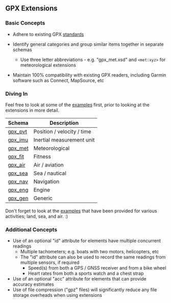 ## GPX Extensions

### Basic Concepts

- Adhere to existing GPX [standards](../standards.md)
- Identify general categories and group similar items together in separate schemas
  - Use three letter abbreviations - e.g. "gpx_met.xsd" and `<met:xyz>` for meteorological extensions

- Maintain 100% compatibility with existing GPX readers, including Garmin software such as Connect, MapSource, etc



### Diving In

Feel free to look at some of the [examples](examples/README.md) first, prior to looking at the extensions in more detail.

| Schema                       | Description                |
| ---------------------------- | -------------------------- |
| [gpx_pvt](gpx_pvt/README.md) | Position / velocity / time |
| [gpx_imu](gpx_imu/README.md) | Inertial measurement unit  |
| [gpx_met](gpx_met/README.md) | Meteorological             |
| [gpx_fit](gpx_fit/README.md) | Fitness                    |
| [gpx_air](gpx_air/README.md) | Air / aviation             |
| [gpx_sea](gpx_sea/README.md) | Sea / nautical             |
| [gpx_nav](gpx_nav/README.md) | Navigation                 |
| [gpx_eng](gpx_eng/README.md) | Engine                     |
| [gpx_gen](gpx_gen/README.md) | Generic                    |

Don't forget to look at the [examples](examples/README.md) that have been provided for various activities; land, sea, and air. :)



### Additional Concepts

- Use of an optional "id" attribute for elements have multiple concurrent readings
  - Multiple tachometers; e.g. boats with two motors, helicopters, etc
  - The "id" attribute can also be used to record the same readings from multiple sensors, if required
    - Speed(s) from both a GPS / GNSS receiver and from a bike wheel
    - Heart rates from both a sports watch and a chest strap
- Use of an optional "acc" attribute for elements that can provide accuracy estimates
- Use of file compression ("gpz" files) will significantly reduce any file storage overheads when using extensions
